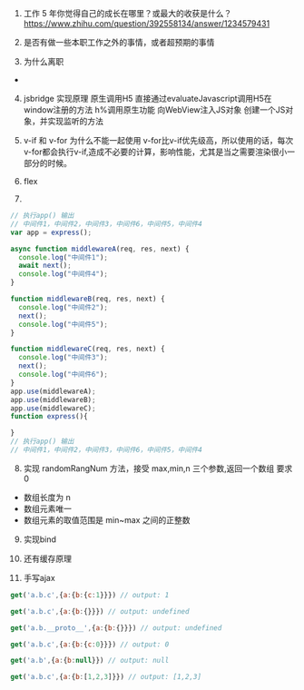 1.  工作 5 年你觉得自己的成长在哪里？或最大的收获是什么？
    https://www.zhihu.com/question/392558134/answer/1234579431
2.  是否有做一些本职工作之外的事情，或者超预期的事情

3.  为什么离职

-

4.  jsbridge 实现原理
原生调用H5 直接通过evaluateJavascript调用H5在window注册的方法
h%调用原生功能 向WebView注入JS对象 创建一个JS对象，并实现监听的方法
5.  v-if 和 v-for 为什么不能一起使用
  v-for比v-if优先级高，所以使用的话，每次v-for都会执行v-if,造成不必要的计算，影响性能，尤其是当之需要渲染很小一部分的时候。
6.  flex

7.

```js
// 执行app() 输出
// 中间件1，中间件2，中间件3，中间件6，中间件5，中间件4
var app = express();

async function middlewareA(req, res, next) {
  console.log("中间件1");
  await next();
  console.log("中间件4");
}

function middlewareB(req, res, next) {
  console.log("中间件2");
  next();
  console.log("中间件5");
}

function middlewareC(req, res, next) {
  console.log("中间件3");
  next();
  console.log("中间件6");
}
app.use(middlewareA);
app.use(middlewareB);
app.use(middlewareC);
function express(){

}
// 执行app() 输出
// 中间件1，中间件2，中间件3，中间件6，中间件5，中间件4
```

8.  实现 randomRangNum 方法，接受 max,min,n 三个参数,返回一个数组
    要求 0

- 数组长度为 n
- 数组元素唯一
- 数组元素的取值范围是 min~max 之间的正整数

9. 实现bind

10. 还有缓存原理

11. 手写ajax

```js
get('a.b.c',{a:{b:{c:1}}}) // output: 1

get('a.b.c',{a:{b:{}}}) // output: undefined

get('a.b.__proto__',{a:{b:{}}}) // output: undefined

get('a.b.c',{a:{b:{c:0}}}) // output: 0

get('a.b',{a:{b:null}}) // output: null

get('a.b.c',{a:{b:[1,2,3]}}) // output: [1,2,3]
```
